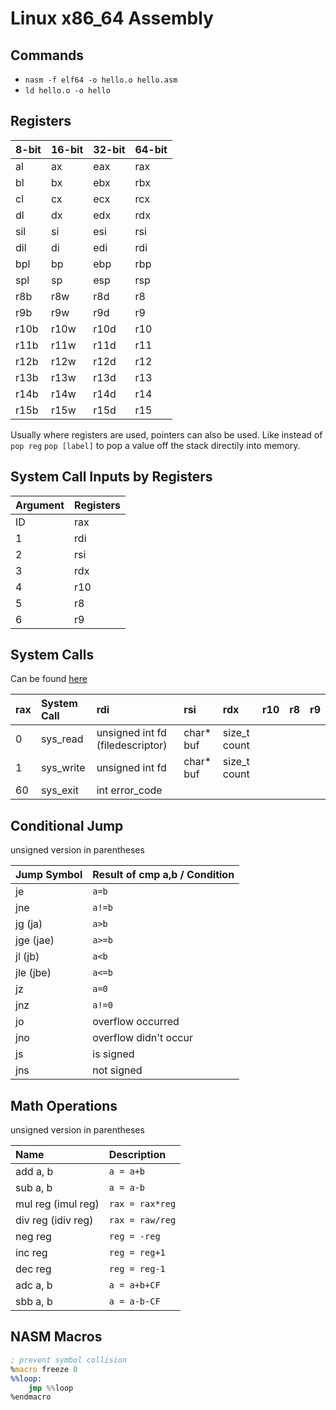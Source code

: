 # Linux x86_64 Assembly

## Commands

- `nasm -f elf64 -o hello.o hello.asm`
- `ld hello.o -o hello`

## Registers

| 8-bit | 16-bit | 32-bit | 64-bit |
| :---- | :----- | :----- | :----- |
| al    | ax     | eax    | rax    |
| bl    | bx     | ebx    | rbx    |
| cl    | cx     | ecx    | rcx    |
| dl    | dx     | edx    | rdx    |
| sil   | si     | esi    | rsi    |
| dil   | di     | edi    | rdi    |
| bpl   | bp     | ebp    | rbp    |
| spl   | sp     | esp    | rsp    |
| r8b   | r8w    | r8d    | r8     |
| r9b   | r9w    | r9d    | r9     |
| r10b  | r10w   | r10d   | r10    |
| r11b  | r11w   | r11d   | r11    |
| r12b  | r12w   | r12d   | r12    |
| r13b  | r13w   | r13d   | r13    |
| r14b  | r14w   | r14d   | r14    |
| r15b  | r15w   | r15d   | r15    |

Usually where registers are used, pointers can also be used.
Like instead of `pop reg` `pop [label]` to pop a value off the stack directily into memory.

## System Call Inputs by Registers

| Argument | Registers |
| :------- | :-------- |
| ID       | rax       |
| 1        | rdi       |
| 2        | rsi       |
| 3        | rdx       |
| 4        | r10       |
| 5        | r8        |
| 6        | r9        |

## System Calls

Can be found [here](https://blog.rchapman.org/posts/Linux_System_Call_Table_for_x86_64/)

| rax | System Call | rdi                              | rsi        | rdx          | r10 | r8  | r9  |
| :-- | :---------- | :------------------------------- | :--------- | :----------- | :-- | :-- | :-- |
| 0   | sys_read    | unsigned int fd (filedescriptor) | char\* buf | size_t count |     |     |     |
| 1   | sys_write   | unsigned int fd                  | char\* buf | size_t count |     |     |     |
| 60  | sys_exit    | int error_code                   |            |              |     |     |     |

## Conditional Jump

unsigned version in parentheses

| Jump Symbol | Result of cmp a,b / Condition |
| :---------- | :---------------------------- |
| je          | `a=b`                         |
| jne         | `a!=b`                        |
| jg (ja)     | `a>b`                         |
| jge (jae)   | `a>=b`                        |
| jl (jb)     | `a<b`                         |
| jle (jbe)   | `a<=b`                        |
| jz          | `a=0`                         |
| jnz         | `a!=0`                        |
| jo          | overflow occurred             |
| jno         | overflow didn't occur         |
| js          | is signed                     |
| jns         | not signed                    |

## Math Operations

unsigned version in parentheses

| Name               | Description     |
| :----------------- | :-------------- |
| add a, b           | `a = a+b`       |
| sub a, b           | `a = a-b`       |
| mul reg (imul reg) | `rax = rax*reg` |
| div reg (idiv reg) | `rax = raw/reg` |
| neg reg            | `reg = -reg`    |
| inc reg            | `reg = reg+1`   |
| dec reg            | `reg = reg-1`   |
| adc a, b           | `a = a+b+CF`    |
| sbb a, b           | `a = a-b-CF`    |

## NASM Macros

```asm
; prevent symbol collision
%macro freeze 0
%%loop:
    jmp %%loop
%endmacro
```
